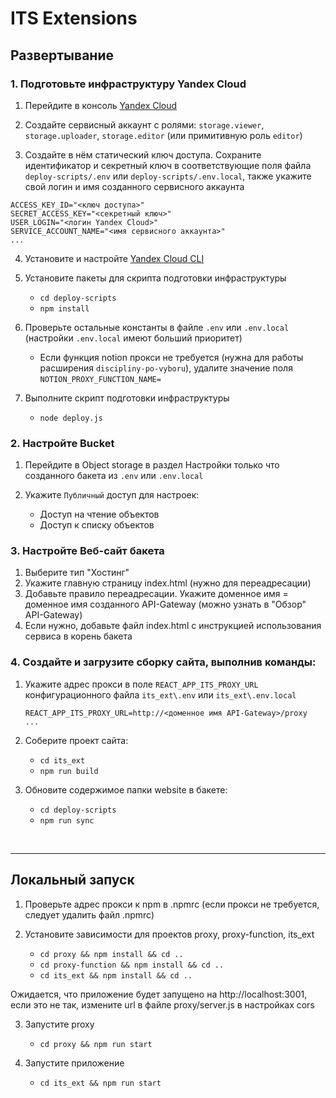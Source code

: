 # ITS Extensions

## Развертывание

### 1. Подготовьте инфраструктуру Yandex Cloud

1. Перейдите в консоль [Yandex Cloud](https://cloud.yandex.ru/)
2. Создайте сервисный аккаунт с ролями: `storage.viewer`, `storage.uploader`, `storage.editor` (или примитивную роль `editor`)

3. Cоздайте в нём статический ключ доступа.
   Сохраните идентификатор и секретный ключ в соответствующие поля файла `deploy-scripts/.env` или `deploy-scripts/.env.local`, также укажите свой логин и имя созданного сервисного аккаунта

```
ACCESS_KEY_ID="<ключ доступа>"
SECRET_ACCESS_KEY="<секретный ключ>"
USER_LOGIN="<логин Yandex Cloud>"
SERVICE_ACCOUNT_NAME="<имя сервисного аккаунта>"
...
```

4. Установите и настройте [Yandex Cloud CLI](https://cloud.yandex.ru/docs/cli/quickstart)
5. Установите пакеты для скрипта подготовки инфраструктуры

   - `cd deploy-scripts`
   - `npm install`

6. Проверьте остальные константы в файле `.env` или `.env.local` (настройки `.env.local` имеют больший приоритет)
   - Если функция notion прокси не требуется (нужна для работы расширения `discipliny-po-vyboru`), удалите значение поля `NOTION_PROXY_FUNCTION_NAME=`

7. Выполните скрипт подготовки инфраструктуры

   - `node deploy.js`

### 2. Настройте Bucket

1. Перейдите в Object storage в раздел Настройки только что созданного бакета из `.env` или `.env.local`
2. Укажите `Публичный` доступ для настроек:

   - Доступ на чтение объектов
   - Доступ к списку объектов

### 3. Настройте Веб-сайт бакета

1. Выберите тип "Хостинг"
2. Укажите главную страницу index.html (нужно для переадресации)
3. Добавьте правило переадресации. Укажите доменное имя = доменное имя созданного API-Gateway (можно узнать в "Обзор" API-Gateway)
5. Если нужно, добавьте файл index.html с инструкцией использования сервиса в корень бакета

### 4. Создайте и загрузите сборку сайта, выполнив команды:

1. Укажите адрес прокси в поле `REACT_APP_ITS_PROXY_URL` конфигурационного файла `its_ext\.env` или `its_ext\.env.local`
   ```
   REACT_APP_ITS_PROXY_URL=http://<доменное имя API-Gateway>/proxy
   ...
   ```
2. Соберите проект сайта:

   - `cd its_ext`
   - `npm run build`

3. Обновите содержимое папки website в бакете:

   - `cd deploy-scripts`
   - `npm run sync`

<br />

---

## Локальный запуск

1. Проверьте адрес прокси к npm в .npmrc (если прокси не требуется, следует удалить файл .npmrc)
2. Установите зависимости для проектов proxy, proxy-function, its_ext

   - `cd proxy && npm install && cd ..`
   - `cd proxy-function && npm install && cd ..`
   - `cd its_ext && npm install && cd ..`

Ожидается, что приложение будет запущено на http://localhost:3001, если это не так, измените url в файле proxy/server.js в настройках cors

3. Запустите proxy

   - `cd proxy && npm run start`

4. Запустите приложение

   - `cd its_ext && npm run start`

